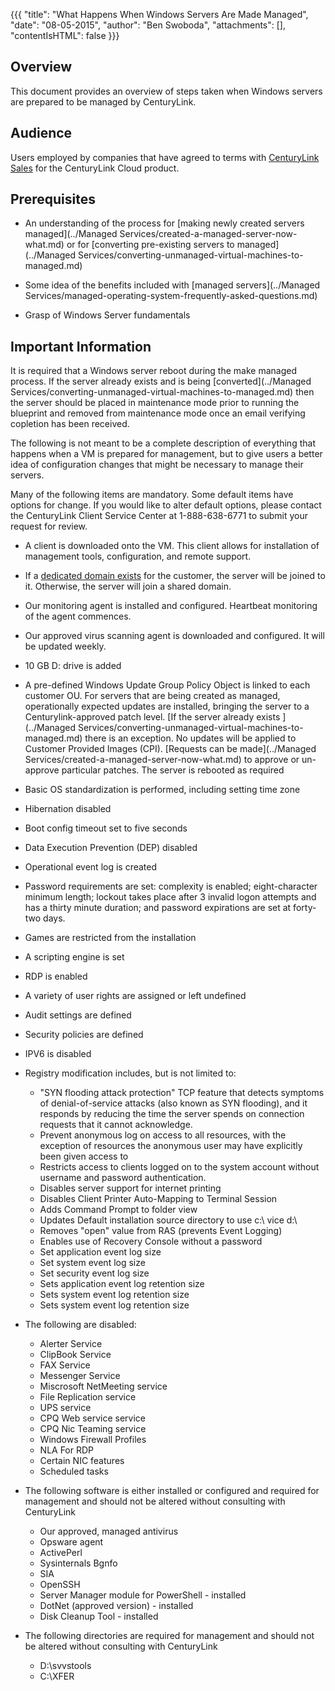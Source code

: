 {{{
  "title": "What Happens When Windows Servers Are Made Managed",
  "date": "08-05-2015",
  "author": "Ben Swoboda",
  "attachments": [],
  "contentIsHTML": false
}}}

## Overview
This document provides an overview of steps taken when Windows servers are prepared to be managed by CenturyLink.

## Audience

Users employed by companies that have agreed to terms with [CenturyLink Sales](http://www.centurylink.com/) for the CenturyLink Cloud product.

## Prerequisites
* An understanding of the process for [making newly created servers managed](../Managed Services/created-a-managed-server-now-what.md) or for [converting pre-existing servers to managed](../Managed Services/converting-unmanaged-virtual-machines-to-managed.md)

* Some idea of the benefits included with [managed servers](../Managed Services/managed-operating-system-frequently-asked-questions.md)

* Grasp of Windows Server fundamentals

## Important Information

It is required that a Windows server reboot during the make managed process. If the server already exists and is being [converted](../Managed Services/converting-unmanaged-virtual-machines-to-managed.md) then the server should be placed in maintenance mode prior to running the blueprint and removed from maintenance mode once an email verifying copletion has been received.

The following is not meant to be a complete description of everything that happens when a VM is prepared for management, but to give users a better idea of configuration changes that might be necessary to manage their servers.

Many of the following items are mandatory. Some default items have options for change. If you would like to alter default options, please contact the CenturyLink Client Service Center at 1-888-638-6771 to submit your request for review.

* A client is downloaded onto the VM. This client allows for installation of management tools, configuration, and remote support.
* If a [dedicated domain exists](..getting-started-with-managed-active-directory.md) for the customer, the server will be joined to it. Otherwise, the server will join a shared domain.
* Our monitoring agent is installed and configured. Heartbeat monitoring of the agent commences.
* Our approved virus scanning agent is downloaded and configured. It will be updated weekly.
* 10 GB D: drive is added
* A pre-defined Windows Update Group Policy Object is linked to each customer OU. For servers that are being created as managed, operationally expected updates are installed, bringing the server to a Centurylink-approved patch level. [If the server already exists ](../Managed Services/converting-unmanaged-virtual-machines-to-managed.md) there is an exception. No updates will be applied to Customer Provided Images (CPI). [Requests can be made](../Managed Services/created-a-managed-server-now-what.md) to approve or un-approve particular patches. The server is rebooted as required
* Basic OS standardization is performed, including setting time zone
* Hibernation disabled
* Boot config timeout set to five seconds
*	Data Execution Prevention (DEP) disabled
* Operational event log is created
* Password requirements are set: complexity is enabled; eight-character minimum length; lockout takes place after 3 invalid logon attempts and has a thirty minute duration; and password expirations are set at forty-two days.
* Games are restricted from the installation
* A scripting engine is set
* RDP is enabled
* A variety of user rights are assigned or left undefined
* Audit settings are defined
* Security policies are defined
* IPV6 is disabled


* Registry modification includes, but is not limited to:
  * "SYN flooding attack protection" TCP feature that detects symptoms of denial-of-service attacks (also known as SYN flooding), and it responds by reducing the time the server spends on connection requests that it cannot acknowledge.
  * Prevent anonymous log on access to all resources, with the exception of resources the anonymous user may have explicitly been given access to
  * Restricts access to clients logged on to the system account without username and password authentication.
  * Disables server support for internet printing
  * Disables Client Printer Auto-Mapping to Terminal Session
  * Adds Command Prompt to folder view
  * Updates Default installation source directory to use c:\ vice d:\
  * Removes "open" value from RAS (prevents Event Logging)
  * Enables use of Recovery Console without a password
  * Set application event log size
  * Set system event log size
  * Set security event log size
  * Sets application event log retention size
  * Sets system event log retention size
  * Sets system event log retention size


* The following are disabled:
  * Alerter Service
  * ClipBook Service
  * FAX Service
  * Messenger Service
  * Miscrosoft NetMeeting service
  * File Replication service
  * UPS service
  * CPQ Web service service
  * CPQ Nic Teaming service
  * Windows Firewall Profiles
  * NLA For RDP
  * Certain NIC features
  * Scheduled tasks



* The following software is either installed or configured and required for management and should not be altered without consulting with CenturyLink
  * Our approved, managed antivirus
  * Opsware agent
  * ActivePerl
  * Sysinternals Bgnfo
  * SIA
  * OpenSSH
  * Server Manager module for PowerShell - installed
  * DotNet (approved version) - installed
  * Disk Cleanup Tool - installed



* The following directories are required for management and should not be altered without consulting with CenturyLink
  * D:\svvstools
  * C:\XFER
